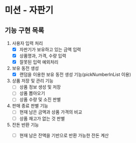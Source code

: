 # 미션 - 자판기

## 기능 구현 목록
1. 사용자 입력 처리
   - [X] 자판기가 보유하고 있는 금액 입력
   - [X] 상품명과, 가격, 수량 입력
   - [X] 잘못된 입력 예외처리
2. 보유 동전 생성
   - [X] 랜덤을 이용한 보유 동전 생성 기능(pickNumberInList 이용)
3. 상품 저장 및 관리 기능
   - [ ] 상품 정보 생성 및 저장
   - [ ] 상품 뽑아오기
   - [ ] 상품 수량 및 소진 판별 
4. 판매 종료 판별 기능
   - [ ] 현재 남은 금액과 상품 가격의 비교
   - [ ] 상품 재고가 없는 것 판별
5. 잔돈 반환 기능
   - [ ] 현재 남은 잔액을 기반으로 반환 가능한 잔돈 계산
   
   